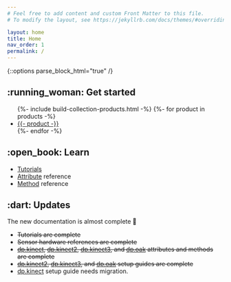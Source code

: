 ```yaml
---
# Feel free to add content and custom Front Matter to this file.
# To modify the layout, see https://jekyllrb.com/docs/themes/#overriding-theme-defaults

layout: home
title: Home
nav_order: 1
permalink: /
---
```

{::options parse_block_html="true" /}

<div class="d-flex" style="flex-wrap: wrap;">

<div class="mr-5 flex-auto">
<h2 id="get-started" class="ul-90 mt-0"><span>:running_woman: Get&nbsp;started</span></h2>
<ul>
{%- include build-collection-products.html -%}
{%- for product in products -%}
<li><a href="max/{{ product | slugify }}">{{- product -}}</a></li>
{%- endfor -%}
</ul>
</div>

<div class="mr-5 flex-auto">
<h2 id="learn" class="ul-90 mt-0">:open_book:&nbsp;Learn</h2>

* [Tutorials](/_max/tutorials.md)
* [Attribute](/_max/attributes.md) reference
* [Method](/_max/methods.md) reference
  
</div>

<div class="mr-5 flex-auto">
<h2 id="updates" class="ul-90">:dart: Updates</h2>

The new documentation is almost complete 🙂

* ~~Tutorials are complete~~
* ~~Sensor hardware references are complete~~
* ~~[dp.kinect](/_max/dp.kinect.md), [dp.kinect2](/_max/dp.kinect2.md), [dp.kinect3](/_max/dp.kinect3.md), and [dp.oak](/_max/dp.oak.md) attributes and methods are complete~~
* ~~[dp.kinect2](/_max/dp.kinect2.md), [dp.kinect3](/_max/dp.kinect3.md), and [dp.oak](/_max/dp.oak.md) setup guides are complete~~
* [dp.kinect](/_max/dp.kinect.md) setup guide needs migration.

</div>

</div>
